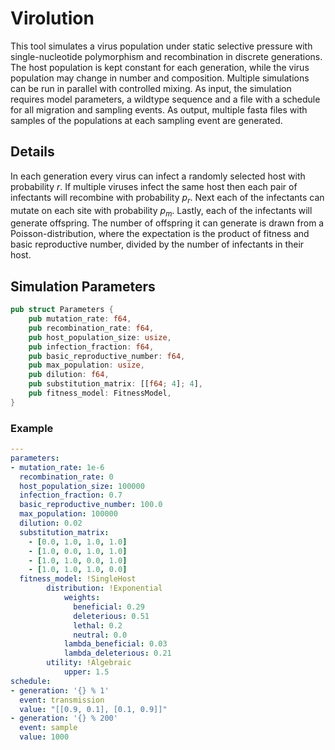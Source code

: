 # Virolution

This tool simulates a virus population under static selective pressure with
single-nucleotide polymorphism and recombination in discrete generations.  The
host population is kept constant for each generation, while the virus population
may change in number and composition. Multiple simulations can be run in
parallel with controlled mixing. As input, the simulation requires model
parameters, a wildtype sequence and a file with a schedule for all migration and
sampling events. As output, multiple fasta files with samples of the populations
at each sampling event are generated.

## Details

In each generation every virus can infect a randomly selected host with
probability $r$. If multiple viruses infect the same host then each pair of
infectants will recombine with probability $p_r$. Next each of the infectants
can mutate on each site with probability $p_m$. Lastly, each of the infectants
will generate offspring. The number of offspring it can generate is drawn from
a Poisson-distribution, where the expectation is the product of fitness and
basic reproductive number, divided by the number of infectants in their host.

## Simulation Parameters

```rust
pub struct Parameters {
    pub mutation_rate: f64,
    pub recombination_rate: f64,
    pub host_population_size: usize,
    pub infection_fraction: f64,
    pub basic_reproductive_number: f64,
    pub max_population: usize,
    pub dilution: f64,
    pub substitution_matrix: [[f64; 4]; 4],
    pub fitness_model: FitnessModel,
}
```

### Example

```yaml
---
parameters:
- mutation_rate: 1e-6
  recombination_rate: 0
  host_population_size: 100000
  infection_fraction: 0.7
  basic_reproductive_number: 100.0
  max_population: 100000
  dilution: 0.02
  substitution_matrix:
    - [0.0, 1.0, 1.0, 1.0]
    - [1.0, 0.0, 1.0, 1.0]
    - [1.0, 1.0, 0.0, 1.0]
    - [1.0, 1.0, 1.0, 0.0]
  fitness_model: !SingleHost
        distribution: !Exponential
            weights:
              beneficial: 0.29
              deleterious: 0.51
              lethal: 0.2
              neutral: 0.0
            lambda_beneficial: 0.03
            lambda_deleterious: 0.21
        utility: !Algebraic
            upper: 1.5
schedule:
- generation: '{} % 1'
  event: transmission
  value: "[[0.9, 0.1], [0.1, 0.9]]"
- generation: '{} % 200'
  event: sample
  value: 1000
```
